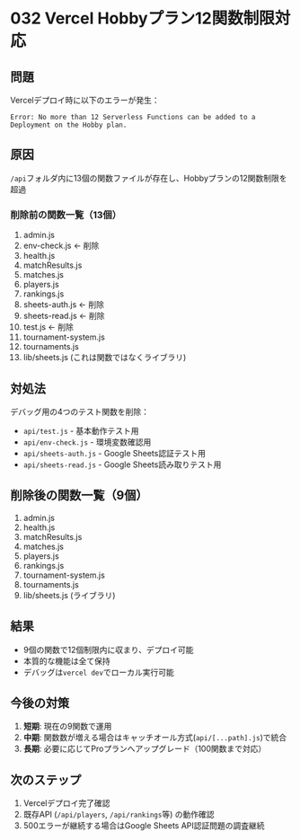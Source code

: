 # 032 Vercel Hobbyプラン12関数制限対応

## 問題
Vercelデプロイ時に以下のエラーが発生：
```
Error: No more than 12 Serverless Functions can be added to a Deployment on the Hobby plan.
```

## 原因
`/api`フォルダ内に13個の関数ファイルが存在し、Hobbyプランの12関数制限を超過

### 削除前の関数一覧（13個）
1. admin.js
2. env-check.js ← 削除
3. health.js
4. matchResults.js
5. matches.js
6. players.js
7. rankings.js
8. sheets-auth.js ← 削除
9. sheets-read.js ← 削除
10. test.js ← 削除
11. tournament-system.js
12. tournaments.js
13. lib/sheets.js (これは関数ではなくライブラリ)

## 対処法
デバッグ用の4つのテスト関数を削除：
- `api/test.js` - 基本動作テスト用
- `api/env-check.js` - 環境変数確認用
- `api/sheets-auth.js` - Google Sheets認証テスト用
- `api/sheets-read.js` - Google Sheets読み取りテスト用

## 削除後の関数一覧（9個）
1. admin.js
2. health.js
3. matchResults.js
4. matches.js
5. players.js
6. rankings.js
7. tournament-system.js
8. tournaments.js
9. lib/sheets.js (ライブラリ)

## 結果
- 9個の関数で12個制限内に収まり、デプロイ可能
- 本質的な機能は全て保持
- デバッグは`vercel dev`でローカル実行可能

## 今後の対策
1. **短期**: 現在の9関数で運用
2. **中期**: 関数数が増える場合はキャッチオール方式(`api/[...path].js`)で統合
3. **長期**: 必要に応じてProプランへアップグレード（100関数まで対応）

## 次のステップ
1. Vercelデプロイ完了確認
2. 既存API (`/api/players`, `/api/rankings`等) の動作確認
3. 500エラーが継続する場合はGoogle Sheets API認証問題の調査継続